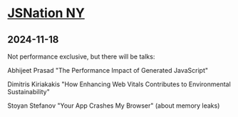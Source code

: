# [JSNation NY](https://jsnation.us/)
      
## 2024-11-18
      
Not performance exclusive, but there will be talks:

Abhijeet Prasad "The Performance Impact of Generated JavaScript"

Dimitris Kiriakakis "How Enhancing Web Vitals Contributes to Environmental Sustainability"

Stoyan Stefanov "Your App Crashes My Browser" (about memory leaks)
